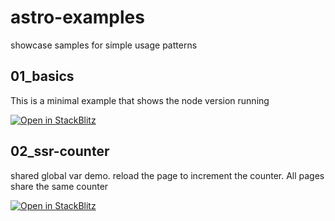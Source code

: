 # astro-examples
showcase samples for simple usage patterns

## 01_basics
This is a minimal example that shows the node version running

[![Open in StackBlitz](https://developer.stackblitz.com/img/open_in_stackblitz.svg)](https://stackblitz.com/github/MicroWebStacks/astro-examples/tree/main/01_basics)

## 02_ssr-counter

shared global var demo. reload the page to increment the counter. All pages share the same counter

[![Open in StackBlitz](https://developer.stackblitz.com/img/open_in_stackblitz.svg)](https://stackblitz.com/github/MicroWebStacks/astro-examples/tree/main/02_ssr-counter)

